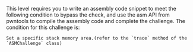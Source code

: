 This level requires you to write an assembly code snippet to meet the following condition to bypass the check, and use the asm API from pwntools to compile the assembly code and complete the challenge. The condition for this challenge is:

```
Set a specific stack memory area.(refer to the `trace` method of the `ASMChallenge` class)
```